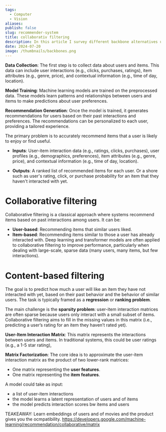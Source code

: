 ```yaml
---
tags:
  - Computer
  - Vision
aliases: 
publish: false
slug: recommender-system
title: collaborativ filtering
description: In this article I survey different backbone alternatives used in modern computer vision architectures
date: 2024-07-20
image: /thumbnails/backbones.png
---
```

**Data Collection**: The first step is to collect data about users and items. This data can include user interactions (e.g., clicks, purchases, ratings), item attributes (e.g., genre, price), and contextual information (e.g., time of day, location).

**Model Training**: Machine learning models are trained on the preprocessed data. These models learn patterns and relationships between users and items to make predictions about user preferences.

**Recommendation Generation**: Once the model is trained, it generates recommendations for users based on their past interactions and preferences. The recommendations can be personalized to each user, providing a tailored experience.



The primary problem is to accurately recommend items that a user is likely to enjoy or find useful.


- **Inputs**: User-item interaction data (e.g., ratings, clicks, purchases), user profiles (e.g., demographics, preferences), item attributes (e.g., genre, price), and contextual information (e.g., time of day, location).
    
- **Outputs**: A ranked list of recommended items for each user. Or a shore such as user's rating, click, or purchase probability for an item that they haven't interacted with yet.

# Collaborative filtering
Collaborative filtering is a classical approach where systems recommend items based on past interactions among users. It can be:

- **User-based**: Recommending items that similar users liked.
- **Item-based**: Recommending items similar to those a user has already interacted with.
Deep learning and transformer models are often applied to collaborative filtering to improve performance, particularly when dealing with large-scale, sparse data (many users, many items, but few interactions).

# Content-based filtering

The goal is to predict how much a user will like an item they have not interacted with yet, based on their past behavior and the behavior of similar users. The task is typically framed as a **regression** or **ranking problem**.

The main challenge is the **sparsity problem**: user-item interaction matrices are often sparse because users only interact with a small subset of items. Collaborative filtering aims to fill in the missing values in this matrix (i.e., predicting a user’s rating for an item they haven’t rated yet).

**User-Item Interaction Matrix**: This matrix represents the interactions between users and items. In traditional systems, this could be user ratings (e.g., a 1-5 star rating),

**Matrix Factorization**: The core idea is to approximate the user-item interaction matrix as the product of two lower-rank matrices:
- One matrix representing the **user features**.
- One matrix representing the **item features**.

A model could take as input:
* a list of user-item interactions
* the model learns a latent representation of users and of items
* the model predicts interaction scores bw items and users

TEAKEAWAY: Learn embeddings of users and of movies and the product gives you the ocmpatibility.
https://developers.google.com/machine-learning/recommendation/collaborative/matrix
